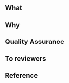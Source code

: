 ## What
<!-- Describe what this PR does -->

## Why
<!-- Describe why these changes are needed -->

## Quality Assurance
<!-- Optional: Describe how you tested these changes and why they make sense -->

## To reviewers

## Reference
